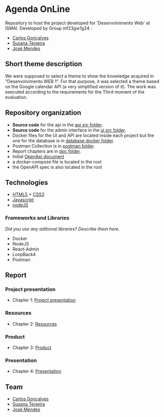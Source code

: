 # Agenda OnLine

Repository to host the project developed for 'Desenvolvimento Web' at ISMAI. Developed by Group inf23gw1g24 :

* [Carlos Gonçalves](https://github.com/miguelg11827)
* [Susana Teixeira](https://github.com/suteixeira)
* [José Mendes](https://github.com/mendesjosemario)

## Short theme description

We were supposed to select a theme to show the knowledge acquired in "Desenvolvimento WEB 1". For that purpose, it was selected a theme based on the Google calendar API (a very simplified version of it). The work was executed according to the requirements for the Third moment of the evaluation.

## Repository organization

* **Source code** for the api in the [api src folder](api/src/).
* **Source code** for the admin interface in the [ui src  folder](ui/src/).
* Docker files for the UI and API are located inside each project but the one for the database is in [database docker folder](docker/).
* Postman Collection is in [postman folder](postman//).
* Report chapters are in [doc folder](doc/).
* Initial [OpenApi document](api/openapi.yaml)
* a docker-compose file is located in the root 
* the OpenAPI spec is also located in the root

## Technologies

* [HTML5](https://html.spec.whatwg.org/multipage/) + [CSS3](https://www.w3.org/Style/CSS/)
* [Javascript](https://developer.mozilla.org/en-US/docs/Learn/JavaScript)
* [nodeJS](https://nodejs.org/en/)

### Frameworks and Libraries

_Did you use any aditional libraries? Describe them here._
* Docker
* NodeJS
* React-Admin
* LoopBack4
* Postman

## Report

### Project presentation
* Chapter 1: [Project presentation](doc/c1.md)
### Resources
* Chapter 2: [Resources](doc/c2.md)
### Product
* Chapter 3: [Product](doc/c3.md)
### Presentation
* Chapter 4: [Presentation](doc/c4.md)

## Team

* [Carlos Gonçalves](https://github.com/miguelg11827)
* [Susana Teixeira](https://github.com/suteixeira)
* [José Mendes](https://github.com/mendesjosemario)

